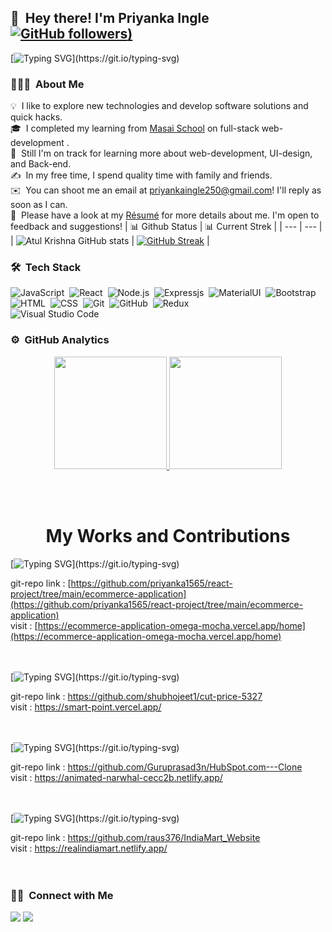 ## 👋 &nbsp;Hey there! I'm Priyanka Ingle [![GitHub followers](https://img.shields.io/github/followers/priyanka1565.svg?style=social&label=Followers))](https://github.com/priyanka1565?tab=followers)

[![Typing SVG](https://readme-typing-svg.herokuapp.com?font=Architects+Daughter&color=7AF79A&size=20&lines=An+Enthusiastic+!+!+!;An+Aspiring+!+!+!;and+A+work+oriented;Full+stack+Web+Developer...;And+a+proud+Indian;)](https://git.io/typing-svg)


### 👨🏻‍💻 &nbsp;About Me

💡 &nbsp;I like to explore new technologies and develop software solutions and quick hacks.\
🎓 &nbsp;I completed my learning from [Masai School](https://www.masaischool.com/) on full-stack web-development .\
🌱 &nbsp;Still I'm on track for learning more about web-development, UI-design, and Back-end.\
✍️ &nbsp;In my free time, I spend quality time with family and friends.\
✉️ &nbsp;You can shoot me an email at priyankaingle250@gmail.com! I'll reply as soon as I can.\
📄 &nbsp;Please have a look at my [Résumé](https://drive.google.com/file/d/13udb-5mGQFagtdgAykN53TY7a-OqrvOB/view?usp=sharing) for more details about me. I'm open to feedback and suggestions!
| 📊 Github Status | 📊 Current Strek  |
| --- | --- |
| ![ Atul Krishna GitHub stats](https://github-readme-stats.vercel.app/api?username=priyanka1565&show_icons=true&theme=dark&title_color=FDA117&text_color=F2E9DB) | [![GitHub Streak](https://streak-stats.demolab.com?user=priyanka1565&theme=dark)](https://git.io/streak-stats) |



### 🛠 &nbsp;Tech Stack
![JavaScript](https://img.shields.io/badge/-JavaScript-05122A?style=flat&logo=javascript)&nbsp;
![React](https://img.shields.io/badge/-React-05122A?style=flat&logo=react)&nbsp;
![Node.js](https://img.shields.io/badge/-Node.js-05122A?style=flat&logo=node.js)&nbsp;
![Expressjs](https://img.shields.io/badge/-Expressjs-05122A?style=flat&logoColor=092E20)&nbsp;
![MaterialUI](https://img.shields.io/badge/-MaterialUI-05122A?style=flat&logoColor=092E20)&nbsp;
![Bootstrap](https://img.shields.io/badge/-Bootstrap-05122A?style=flat&logo=bootstrap&logoColor=563D7C)\
![HTML](https://img.shields.io/badge/-HTML-05122A?style=flat&logo=HTML5)&nbsp;
![CSS](https://img.shields.io/badge/-CSS-05122A?style=flat&logo=CSS3&logoColor=1572B6)&nbsp;
![Git](https://img.shields.io/badge/-Git-05122A?style=flat&logo=git)&nbsp;
![GitHub](https://img.shields.io/badge/-GitHub-05122A?style=flat&logo=github)&nbsp;
![Redux](https://img.shields.io/badge/-Redux-05122A?style=flat&logo=redux)\
![Visual Studio Code](https://img.shields.io/badge/-Visual%20Studio%20Code-05122A?style=flat&logo=visual-studio-code&logoColor=007ACC)&nbsp;

### ⚙️ &nbsp;GitHub Analytics

<p align="center">
<a href="https://github.com/priyanka1565">
  <img height="180em" src="https://github-readme-stats-eight-theta.vercel.app/api?username=priyanka1565&show_icons=true&theme=algolia&include_all_commits=true&count_private=true"/>
  <img height="180em" src="https://github-readme-stats-eight-theta.vercel.app/api/top-langs/?username=priyanka1565&layout=compact&langs_count=8&theme=algolia"/>
</a>
</p>

<br/>
<br/>
  <h1 align="center">My Works and Contributions</h1>
  
  [![Typing SVG](https://readme-typing-svg.herokuapp.com?font=Roboto&color=0AA798&size=30&lines=Apna-Shop;)](https://git.io/typing-svg)

git-repo link : [https://github.com/priyanka1565/react-project/tree/main/ecommerce-application](https://github.com/priyanka1565/react-project/tree/main/ecommerce-application)
    <br/>
visit : [https://ecommerce-application-omega-mocha.vercel.app/home](https://ecommerce-application-omega-mocha.vercel.app/home)
<br/>
<br/>
<br/>


  [![Typing SVG](https://readme-typing-svg.herokuapp.com?font=Roboto&color=0AA798&size=30&lines=YOOX.COM;)](https://git.io/typing-svg)

git-repo link : https://github.com/shubhojeet1/cut-price-5327
<br/>
visit : https://smart-point.vercel.app/
<br/>
  <br/>
  <br/>
  
   [![Typing SVG](https://readme-typing-svg.herokuapp.com?font=Roboto&color=0AA798&size=30&lines=Hubspot.com;)](https://git.io/typing-svg)

git-repo link : https://github.com/Guruprasad3n/HubSpot.com---Clone
  <br/>
visit : https://animated-narwhal-cecc2b.netlify.app/
<br/>
  <br/>
  <br/>
  
   [![Typing SVG](https://readme-typing-svg.herokuapp.com?font=Roboto&color=0AA798&size=30&lines=IndiaMart.com;)](https://git.io/typing-svg)

git-repo link : https://github.com/raus376/IndiaMart_Website
  <br/>
visit : https://realindiamart.netlify.app/
<br/>
<br/>
<br/>

### 🤝🏻 &nbsp;Connect with Me

<p align="center">

<a href="https://www.linkedin.com/in/priyanka-ingle-05b623231/"><img src="https://img.shields.io/badge/-Priyanka%20Ingle-0077B5?style=flat&logo=Linkedin&logoColor=white"/></a>
<a href="mailto:priyankaingle250@gmail.com"><img src="https://img.shields.io/badge/-priyankaingle250@gmail.com-D14836?style=flat&logo=Gmail&logoColor=white"/></a>

</p>
